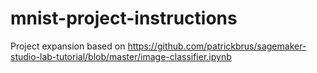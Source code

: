 # mnist-project-instructions
Project expansion based on https://github.com/patrickbrus/sagemaker-studio-lab-tutorial/blob/master/image-classifier.ipynb
